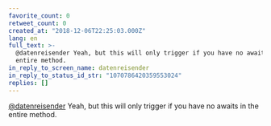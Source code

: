 ```yaml
---
favorite_count: 0
retweet_count: 0
created_at: "2018-12-06T22:25:03.000Z"
lang: en
full_text: >-
  @datenreisender Yeah, but this will only trigger if you have no awaits in the
  entire method.
in_reply_to_screen_name: datenreisender
in_reply_to_status_id_str: "1070786420359553024"
replies: []
---
```


[@datenreisender](https://twitter.com/datenreisender) Yeah, but this will only
trigger if you have no awaits in the entire method.
